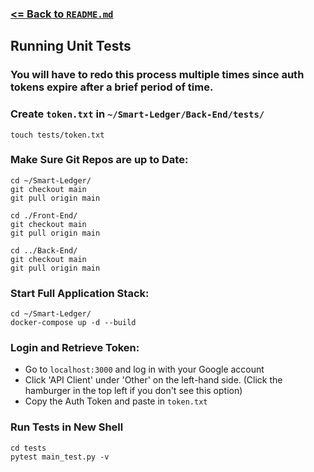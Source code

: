 ### [<= Back to `README.md`](../README.md)
## Running Unit Tests
### **You will have to redo this process multiple times since auth tokens expire after a brief period of time.**
### Create `token.txt` in `~/Smart-Ledger/Back-End/tests/`
```shell
touch tests/token.txt
```

### Make Sure Git Repos are up to Date:
```shell
cd ~/Smart-Ledger/
git checkout main
git pull origin main

cd ./Front-End/
git checkout main
git pull origin main

cd ../Back-End/
git checkout main
git pull origin main
```

### Start Full Application Stack:
```shell
cd ~/Smart-Ledger/
docker-compose up -d --build
```
### Login and Retrieve Token:
- Go to `localhost:3000` and log in with your Google account
- Click 'API Client' under 'Other' on the left-hand side. (Click the hamburger in the top left if you don't see this option)
- Copy the Auth Token and paste in `token.txt`

### Run Tests in New Shell
```shell
cd tests
pytest main_test.py -v
```